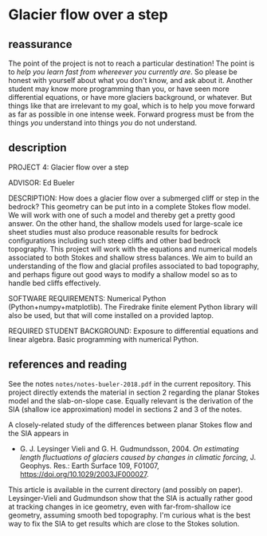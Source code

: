 Glacier flow over a step
========================

reassurance
-----------

The point of the project is not to reach a particular destination!  The point is to _help you learn fast from whereever you currently are_.  So please be honest with yourself about what you don't know, and ask about it.  Another student may know more programming than you, or have seen more differential equations, or have more glaciers background, or whatever.  But things like that are irrelevant to my goal, which is to help you move forward as far as possible in one intense week.  Forward progress must be from the things _you_ understand into things _you_ do not understand.


description
-----------

PROJECT 4: Glacier flow over a step

ADVISOR: Ed Bueler

DESCRIPTION: How does a glacier flow over a submerged cliff or step in the bedrock?  This geometry can be put into in a complete Stokes flow model.  We will work with one of such a model and thereby get a pretty good answer.  On the other hand, the shallow models used for large-scale ice sheet studies must also produce reasonable results for bedrock configurations including such steep cliffs and other bad bedrock topography.  This project will work with the equations and numerical models associated to both Stokes and shallow stress balances.  We aim to build an understanding of the flow and glacial profiles associated to bad topography, and perhaps figure out good ways to modify a shallow model so as to handle bed cliffs effectively.

SOFTWARE REQUIREMENTS: Numerical Python (Python+numpy+matplotlib).  The Firedrake finite element Python library will also be used, but that will come installed on a provided laptop.

REQUIRED STUDENT BACKGROUND: Exposure to differential equations and linear algebra.  Basic programming with numerical Python.


references and reading
----------------------

See the notes `notes/notes-bueler-2018.pdf` in the current repository.  This project directly extends the material in section 2 regarding the planar Stokes model and the slab-on-slope case.  Equally relevant is the derivation of the SIA (shallow ice approximation) model in sections 2 and 3 of the notes.

A closely-related study of the differences between planar Stokes flow and the SIA appears in

  * G. J. Leysinger Vieli and G. H. Gudmundsson, 2004.  _On estimating length fluctuations of glaciers caused by changes in climatic forcing_, J. Geophys. Res.: Earth Surface 109, F01007, https://doi.org/10.1029/2003JF000027.

This article is available in the current directory (and possibly on paper).  Leysinger-Vieli and Gudmundson show that the SIA is actually rather good at tracking changes in ice geometry, even with far-from-shallow ice geometry, assuming smooth bed topography.  I'm curious what is the best way to fix the SIA to get results which are close to the Stokes solution.

